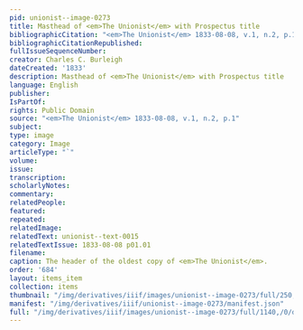 ```yaml
---
pid: unionist--image-0273
title: Masthead of <em>The Unionist</em> with Prospectus title
bibliographicCitation: "<em>The Unionist</em> 1833-08-08, v.1, n.2, p.1"
bibliographicCitationRepublished: 
fullIssueSequenceNumber: 
creator: Charles C. Burleigh
dateCreated: '1833'
description: Masthead of <em>The Unionist</em> with Prospectus title
language: English
publisher: 
IsPartOf: 
rights: Public Domain
source: "<em>The Unionist</em> 1833-08-08, v.1, n.2, p.1"
subject: 
type: image
category: Image
articleType: "`"
volume: 
issue: 
transcription: 
scholarlyNotes: 
commentary: 
relatedPeople: 
featured: 
repeated: 
relatedImage: 
relatedText: unionist--text-0015
relatedTextIssue: 1833-08-08 p01.01
filename: 
caption: The header of the oldest copy of <em>The Unionist</em>.
order: '684'
layout: items_item
collection: items
thumbnail: "/img/derivatives/iiif/images/unionist--image-0273/full/250,/0/default.jpg"
manifest: "/img/derivatives/iiif/unionist--image-0273/manifest.json"
full: "/img/derivatives/iiif/images/unionist--image-0273/full/1140,/0/default.jpg"
---
```

